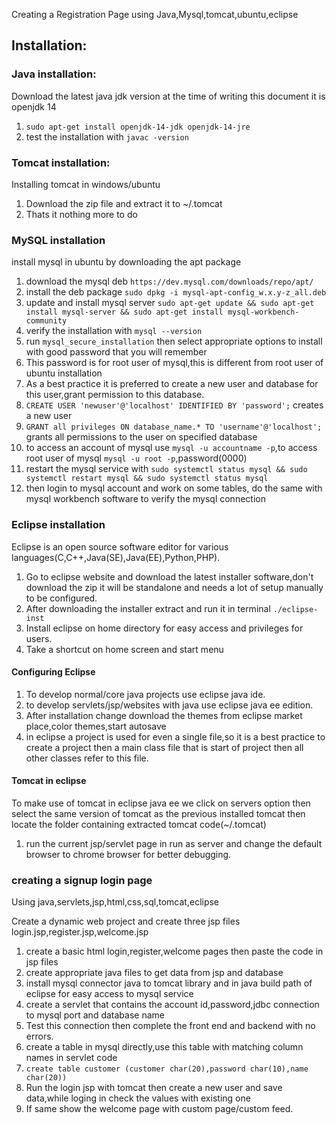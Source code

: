 Creating a Registration Page using Java,Mysql,tomcat,ubuntu,eclipse


## Installation:

### Java installation:
Download the latest java jdk version at the time of writing this document it is openjdk 14
1. `sudo apt-get install openjdk-14-jdk openjdk-14-jre`
2. test the installation with `javac -version`

### Tomcat installation:
Installing tomcat in windows/ubuntu
1. Download the zip file and extract it to ~/.tomcat
2. Thats it nothing more to do

### MySQL installation
install mysql in ubuntu by downloading the apt package
1. download the mysql deb `https://dev.mysql.com/downloads/repo/apt/`
2. install the deb package `sudo dpkg -i mysql-apt-config_w.x.y-z_all.deb`
3. update and install mysql server `sudo apt-get update && sudo apt-get install mysql-server && sudo apt-get install mysql-workbench-community`
4. verify the installation with `mysql --version`
5. run `mysql_secure_installation` then select appropriate options to install with good password that you will remember
6. This password is for root user of mysql,this is different from root user of ubuntu installation
7. As a best practice it is preferred to create a new user and database for this user,grant permission to this database.
8. `CREATE USER 'newuser'@'localhost' IDENTIFIED BY 'password';` creates a new user
9. `GRANT all privileges ON database_name.* TO 'username'@'localhost';` grants all permissions to the user on specified database
10. to access an account of mysql use `mysql -u accountname -p`,to access root user of mysql `mysql -u root -p`,password(0000)
11. restart the mysql service with `sudo systemctl status mysql && sudo systemctl restart mysql && sudo systemctl status mysql`
12. then login to mysql account and work on some tables, do the same with mysql workbench software to verify the mysql connection


### Eclipse installation
Eclipse is an open source software editor for various languages(C,C++,Java(SE),Java(EE),Python,PHP).
1. Go to eclipse website and download the latest installer software,don't download the zip it will be standalone and needs a lot of setup manually to be configured.
2. After downloading the installer extract and run it in terminal `./eclipse-inst`
3. Install eclipse on home directory for easy access and privileges for users.
4. Take a shortcut on home screen and start menu 

#### Configuring Eclipse
1. To develop normal/core java projects use eclipse java ide.
2. to develop servlets/jsp/websites with java use eclipse java ee edition.
3. After installation change download the themes from eclipse market place,color themes,start autosave
4. in eclipse a project is used for even a single file,so it is a best practice to create a project then a main class file that is start of project then all other classes refer to this file.

#### Tomcat in eclipse
To make use of tomcat in eclipse java ee we click on servers option then select the same version of tomcat as the previous installed tomcat then locate the folder containing extracted tomcat code(~/.tomcat)
1. run the current jsp/servlet page in run as server and change the default browser to chrome browser for better debugging.


### creating a signup login page 
Using java,servlets,jsp,html,css,sql,tomcat,eclipse

Create a dynamic web project and create three jsp files 
login.jsp,register.jsp,welcome.jsp
1. create a basic html login,register,welcome pages then paste the code in jsp files
2. create appropriate java files to get data from jsp and database
3. install mysql connector java to tomcat library and in java build path of eclipse for easy access to mysql service
4. create a servlet that contains the account id,password,jdbc connection to mysql port and database name
5. Test this connection then complete the front end and backend with no errors.
6. create a table in mysql directly,use this table with matching column names in servlet code
7. `create table customer (customer char(20),password char(10),name char(20))`
8. Run the login jsp with tomcat then create a new user and save data,while loging in check the values with existing one
9. If same show the welcome page with custom page/custom feed.
